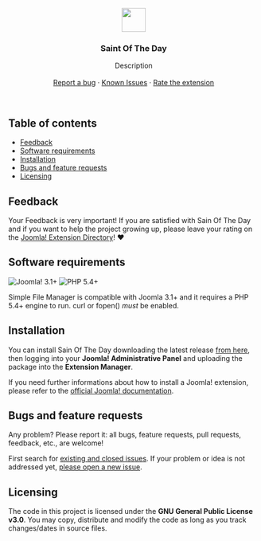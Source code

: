 <p align="center">
  <img src="https://cdn.rawgit.com/gmansillo/saintoftheday/master/asset/logo.svg#2" width="48" />

  <h3 align="center">Saint Of The Day</h3>

  <p align="center">
    Description
    <br>
    <br>
    <a href="https://github.com/gmansillo/saintoftheday/issues/new">Report a bug</a>
    ·
    <a href="https://github.com/gmansillo/saintoftheday/issues">Known Issues</a>
    ·
    <a href="https://extensions.joomla.org/extension/saint-of-the-day/">Rate the extension</a>
  </p>
</p>

<br>


## Table of contents

- [Feedback](#feedback)
- [Software requirements](#software-requirements)
- [Installation](#installation)
- [Bugs and feature requests](#bugs-and-feature-requests)
- [Licensing](#licensing)


## Feedback

Your Feedback is very important! If you are satisfied with Sain Of The Day and if you want to help the project growing up, please leave your rating on the <a href="https://extensions.joomla.org/extension/saint-of-the-day/">Joomla! Extension Directory</a>! :heart:


## Software requirements

![Joomla! 3.1+](https://img.shields.io/badge/Joomla!-3.1+-blue.svg) ![PHP 5.4+](https://img.shields.io/badge/PHP-5.4+-brightgreen.svg)

Simple File Manager is compatible with Joomla 3.1+ and it requires a PHP 5.4+ engine to run. curl or fopen() *must* be enabled.


## Installation

You can install Sain Of The Day downloading the latest release <a href="http://gmansillo.github.io/simplefilemanager/" target="_blank">from here</a>, then logging into your **Joomla! Administrative Panel** and uploading the package into the **Extension Manager**.  

If you need further informations about how to install a Joomla! extension, please refer to the <a href="https://docs.joomla.org/Installing_an_extension" target="_blank">official Joomla! documentation</a>.


## Bugs and feature requests

Any problem? Please report it: all bugs, feature requests, pull requests, feedback, etc., are welcome!

First search for [existing and closed issues](https://github.com/gmansillo/saintoftheday/issues?utf8=%E2%9C%93&q=is%3Aissue). If your problem or idea is not addressed yet, [please open a new issue](https://github.com/gmansillo/saintoftheday/issues/new?template=issue).


## Licensing

The code in this project is licensed under the **GNU General Public License v3.0**. You may copy, distribute and modify the code as long as you track changes/dates in source files.

